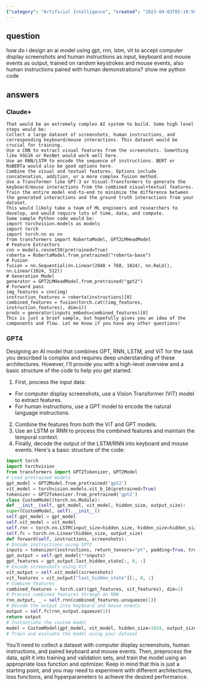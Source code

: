```yaml
---
{"category": "Artificial Intelligence", "created": "2023-04-03T05:10:58.123Z", "date": "2023-04-03 05:10:58", "description": "This article discusses an AI model that utilizes GPT, RNN/LSTM, and ViT to process input data from various sources such as screenshots, natural language instructions, and keyboard/mouse events. The model first extracts features using ViT, then encodes instructions with GPT, followed by processing the combined features through LSTM/RNN. Finally, it decodes the output into events utilizing CNNs, RobertaModel, and GPT2LMHeadModel.", "modified": "2023-04-03T05:18:11.775Z", "tags": ["AI", "GPT", "RNN/LSTM", "ViT", "Screenshots", "Natural Language Instructions", "Keyboard/Mouse Events"], "title": "ask chatgpt how to create an ai model for controlling computer under human instruction"}
---
```

## question
how do i design an ai model using gpt, rnn, lstm, vit to accept computer display screenshots and human instructions as input, keyboard and mouse events as output, trained on random keystrokes and mouse events, also human instructions paired with human demonstrations? show me python code
## answers
### Claude+
```
That would be an extremely complex AI system to build. Some high level steps would be:
Collect a large dataset of screenshots, human instructions, and corresponding keyboard/mouse interactions. This dataset would be crucial for training.
Use a CNN to extract visual features from the screenshots. Something like VGG16 or ResNet would work well here.
Use an RNN/LSTM to encode the sequence of instructions. BERT or RoBERTa would also be good options here.
Combine the visual and textual features. Options include concatenation, addition, or a more complex fusion method.
Use a Transformer like GPT-3 or Visual-Transformers to generate the keyboard/mouse interactions from the combined visual+textual features.
Train the entire model end-to-end to minimize the difference between the generated interactions and the ground truth interactions from your dataset.
This would likely take a team of ML engineers and researchers to develop, and would require lots of time, data, and compute.
Some sample Python code would be:
import torchvision.models as models
import torch
import torch.nn as nn
from transformers import RobertaModel, GPT2LMHeadModel
# Feature Extractors
cnn = models.resnet50(pretrained=True)
roberta = RobertaModel.from_pretrained("roberta-base")
# Fusion
fusion = nn.Sequential(nn.Linear(2048 + 768, 1024), nn.ReLU(), nn.Linear(1024, 512))
# Generation Model
generator = GPT2LMHeadModel.from_pretrained("gpt2")
# Forward pass
img_features = cnn(img)
instruction_features = roberta(instructions)[0]
combined_features = fusion(torch.cat((img_features, instruction_features), dim=1))
preds = generator(inputs_embeds=combined_features)[0]
This is just a brief sample, but hopefully gives you an idea of the components and flow. Let me know if you have any other questions!
```
### GPT4
Designing an AI model that combines GPT, RNN, LSTM, and ViT for the task you described is complex and requires deep understanding of these architectures. However, I'll provide you with a high-level overview and a basic structure of the code to help you get started.
1. First, process the input data:
- For computer display screenshots, use a Vision Transformer (ViT) model to extract features.
- For human instructions, use a GPT model to encode the natural language instructions.
2. Combine the features from both the ViT and GPT models.
3. Use an LSTM or RNN to process the combined features and maintain the temporal context.
4. Finally, decode the output of the LSTM/RNN into keyboard and mouse events.
Here's a basic structure of the code:
```python
import torch
import torchvision
from transformers import GPT2Tokenizer, GPT2Model
# Load pretrained models
gpt_model = GPT2Model.from_pretrained('gpt2')
vit_model = torchvision.models.vit_b_16(pretrained=True)
tokenizer = GPT2Tokenizer.from_pretrained('gpt2')
class CustomModel(torch.nn.Module):
def __init__(self, gpt_model, vit_model, hidden_size, output_size):
super(CustomModel, self).__init__()
self.gpt_model = gpt_model
self.vit_model = vit_model
self.rnn = torch.nn.LSTM(input_size=hidden_size, hidden_size=hidden_size, batch_first=True)
self.fc = torch.nn.Linear(hidden_size, output_size)
def forward(self, instructions, screenshots):
# Encode instructions using GPT2
inputs = tokenizer(instructions, return_tensors="pt", padding=True, truncation=True)
gpt_output = self.gpt_model(**inputs)
gpt_features = gpt_output.last_hidden_state[:, 0, :]
# Encode screenshots using ViT
vit_output = self.vit_model(screenshots)
vit_features = vit_output["last_hidden_state"][:, 0, :]
# Combine features
combined_features = torch.cat((gpt_features, vit_features), dim=1)
# Process combined features through an RNN
rnn_output, _ = self.rnn(combined_features.unsqueeze(1))
# Decode the output into keyboard and mouse events
output = self.fc(rnn_output.squeeze(1))
return output
# Instantiate the custom model
model = CustomModel(gpt_model, vit_model, hidden_size=1024, output_size=256)
# Train and evaluate the model using your dataset
```
You'll need to collect a dataset with computer display screenshots, human instructions, and paired keyboard and mouse events. Then, preprocess the data, split it into training and validation sets, and train the model using an appropriate loss function and optimizer.
Keep in mind that this is just a starting point, and you may need to experiment with different architectures, loss functions, and hyperparameters to achieve the desired performance.